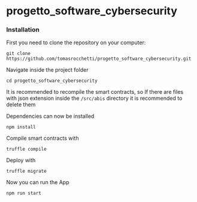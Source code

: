 # progetto_software_cybersecurity

### Installation
First you need to clone the repository on your computer:

```
git clone https://github.com/tomasrocchetti/progetto_software_cybersecurity.git
```
Navigate inside the project folder

```
cd progetto_software_cybersecurity
```

It is recommended to recompile the smart contracts, so If there are files with json extension inside the ```/src/abis``` directory it is recommended to delete them

Dependencies can now be installed
```
npm install
```
Compile smart contracts with 
```
truffle compile
```
Deploy with
```
truffle migrate
```
Now you can run the App
```
npm run start
```

